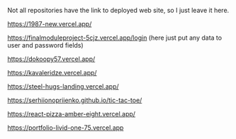 Not all repositories have the link to deployed web site, so I just leave it here.

https://1987-new.vercel.app/

https://finalmoduleproject-5cjz.vercel.app/login (here just put any data to user and password fields)

https://dokoopy57.vercel.app/

https://kavaleridze.vercel.app/

https://steel-hugs-landing.vercel.app/

https://serhiionopriienko.github.io/tic-tac-toe/

https://react-pizza-amber-eight.vercel.app/

https://portfolio-livid-one-75.vercel.app
